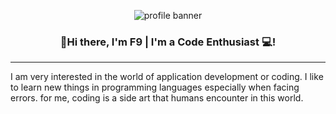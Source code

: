 
<p align="center">
      <img
        src="https://user-images.githubusercontent.com/65881558/148159098-ce04a6ef-93c7-4c5e-b1ce-3f2e88ac174f.png"
        alt="profile banner"
      />
 </p>
 
 <h3 align="center">👋Hi there, I'm F9 | I'm a Code Enthusiast 💻!</h3>
 
 <hr />
 
 <p>
   I am very interested in the world of application development or coding. I
   like to learn new things in programming languages ​​especially when facing
   errors. for me, coding is a side art that humans encounter in this world.
 </p>

<!---
fsembilan/fsembilan is a ✨ special ✨ repository because its `README.md` (this file) appears on your GitHub profile.
You can click the Preview link to take a look at your changes.
--->
